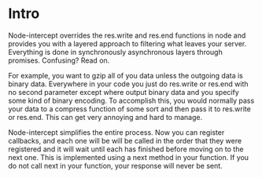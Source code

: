 Intro
=====

Node-intercept overrides the res.write and res.end functions in node and provides you with a layered approach to filtering what leaves your server.  Everything is done in synchronously asynchronous layers through promises.  Confusing? Read on.

For example, you want to gzip all of you data unless the outgoing data is binary data.  Everywhere in your code you just do res.write or res.end with no second parameter except where output binary data and you specify some kind of binary encoding.  To accomplish this, you would normally pass your data to a compress function of some sort and then pass it to res.write or res.end.  This can get very annoying and hard to manage.

Node-intercept simplifies the entire process.  Now you can register callbacks, and each one will be will be called in the order that they were registered and it will wait until each has finished before moving on to the next one.  This is implemented using a next method in your function.  If you do not call next in your function, your response will never be sent.
